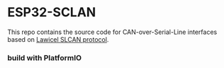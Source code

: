 # ESP32-SCLAN  
This repo contains the source code for CAN-over-Serial-Line interfaces based on [Lawicel SLCAN protocol](http://www.can232.com/docs/canusb_manual.pdf).

### build with PlatformIO
